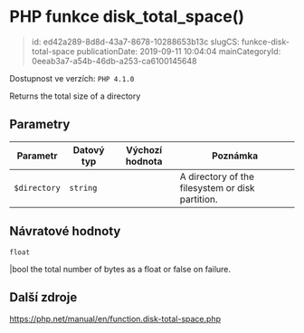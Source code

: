 PHP funkce disk_total_space()
================================

> id: ed42a289-8d8d-43a7-8678-10288653b13c
> slugCS: funkce-disk-total-space
> publicationDate: 2019-09-11 10:04:04
> mainCategoryId: 0eeab3a7-a54b-46db-a253-ca6100145648

Dostupnost ve verzích: `PHP 4.1.0`

Returns the total size of a directory


Parametry
--------------

| Parametr | Datový typ | Výchozí hodnota | Poznámka |
|-----|-----|-----|-----|
| `$directory` | `string` |  | A directory of the filesystem or disk partition. |


Návratové hodnoty
----------------

`float`

|bool the total number of bytes as a float
or false on failure.

Další zdroje
------------

https://php.net/manual/en/function.disk-total-space.php
